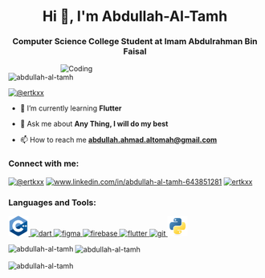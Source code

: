 <h1 align="center">Hi 👋, I'm Abdullah-Al-Tamh</h1>
<h3 align="center">Computer Science College Student at Imam Abdulrahman Bin Faisal</h3>
<img align = "right" alt = "Coding" width = "400" src = "https://i.pinimg.com/originals/e4/26/70/e426702edf874b181aced1e2fa5c6cde.gif">


<p align="left"> <img src="https://komarev.com/ghpvc/?username=abdullah-al-tamh&label=Profile%20views&color=0e75b6&style=flat" alt="abdullah-al-tamh" /> </p>

<p align="left"> <a href="https://twitter.com/@ertkxx" target="blank"><img src="https://img.shields.io/twitter/follow/@ertkxx?logo=twitter&style=for-the-badge" alt="@ertkxx" /></a> </p>

- 🌱 I’m currently learning **Flutter**

- 💬 Ask me about **Any Thing, I will do my best**

- 📫 How to reach me **abdullah.ahmad.altomah@gmail.com**

<h3 align="left">Connect with me:</h3>
<p align="left">
<a href="https://twitter.com/@ertkxx" target="blank"><img align="center" src="https://raw.githubusercontent.com/rahuldkjain/github-profile-readme-generator/master/src/images/icons/Social/twitter.svg" alt="@ertkxx" height="30" width="40" /></a>
<a href="https://linkedin.com/in/abdullah-al-tamh-643851281" target="blank"><img align="center" src="https://raw.githubusercontent.com/rahuldkjain/github-profile-readme-generator/master/src/images/icons/Social/linked-in-alt.svg" alt="www.linkedin.com/in/abdullah-al-tamh-643851281" height="30" width="40" /></a>
<a href="https://instagram.com/@ertkxx" target="blank"><img align="center" src="https://raw.githubusercontent.com/rahuldkjain/github-profile-readme-generator/master/src/images/icons/Social/instagram.svg" alt="ertkxx" height="30" width="40" /></a>
</p>

<h3 align="left">Languages and Tools:</h3>
<p align="left"> <a href="https://www.w3schools.com/cpp/" target="_blank" rel="noreferrer"> <img src="https://raw.githubusercontent.com/devicons/devicon/master/icons/cplusplus/cplusplus-original.svg" alt="cplusplus" width="40" height="40"/> </a> <a href="https://dart.dev" target="_blank" rel="noreferrer"> <img src="https://www.vectorlogo.zone/logos/dartlang/dartlang-icon.svg" alt="dart" width="40" height="40"/> </a> <a href="https://www.figma.com/" target="_blank" rel="noreferrer"> <img src="https://www.vectorlogo.zone/logos/figma/figma-icon.svg" alt="figma" width="40" height="40"/> </a> <a href="https://firebase.google.com/" target="_blank" rel="noreferrer"> <img src="https://www.vectorlogo.zone/logos/firebase/firebase-icon.svg" alt="firebase" width="40" height="40"/> </a> <a href="https://flutter.dev" target="_blank" rel="noreferrer"> <img src="https://www.vectorlogo.zone/logos/flutterio/flutterio-icon.svg" alt="flutter" width="40" height="40"/> </a> <a href="https://git-scm.com/" target="_blank" rel="noreferrer"> <img src="https://www.vectorlogo.zone/logos/git-scm/git-scm-icon.svg" alt="git" width="40" height="40"/> </a> <a href="https://www.python.org" target="_blank" rel="noreferrer"> <img src="https://raw.githubusercontent.com/devicons/devicon/master/icons/python/python-original.svg" alt="python" width="40" height="40"/> </a> </p>

<p><img align="left" src="https://github-readme-stats.vercel.app/api/top-langs?username=abdullah-al-tamh&show_icons=true&locale=en&layout=compact" alt="abdullah-al-tamh" /></p>

<p>&nbsp;<img align="center" src="https://github-readme-stats.vercel.app/api?username=abdullah-al-tamh&show_icons=true&locale=en" alt="abdullah-al-tamh" /></p>

<p><img align="center" src="https://github-readme-streak-stats.herokuapp.com/?user=abdullah-al-tamh&" alt="abdullah-al-tamh" /></p>
